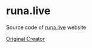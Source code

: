 # runa.live

Source code of [runa.live](https://runa.live) website

[Original Creator](https://chiya.dev)

